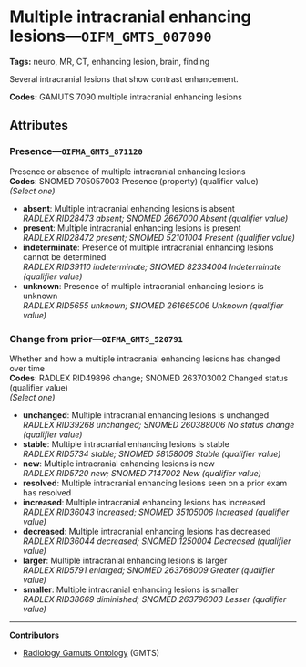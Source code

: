 # Multiple intracranial enhancing lesions—`OIFM_GMTS_007090`

**Tags:** neuro, MR, CT, enhancing lesion, brain, finding

Several intracranial lesions that show contrast enhancement.

**Codes:** GAMUTS 7090 multiple intracranial enhancing lesions

## Attributes

### Presence—`OIFMA_GMTS_871120`

Presence or absence of multiple intracranial enhancing lesions  
**Codes**: SNOMED 705057003 Presence (property) (qualifier value)  
*(Select one)*

- **absent**: Multiple intracranial enhancing lesions is absent  
_RADLEX RID28473 absent; SNOMED 2667000 Absent (qualifier value)_
- **present**: Multiple intracranial enhancing lesions is present  
_RADLEX RID28472 present; SNOMED 52101004 Present (qualifier value)_
- **indeterminate**: Presence of multiple intracranial enhancing lesions cannot be determined  
_RADLEX RID39110 indeterminate; SNOMED 82334004 Indeterminate (qualifier value)_
- **unknown**: Presence of multiple intracranial enhancing lesions is unknown  
_RADLEX RID5655 unknown; SNOMED 261665006 Unknown (qualifier value)_

### Change from prior—`OIFMA_GMTS_520791`

Whether and how a multiple intracranial enhancing lesions has changed over time  
**Codes**: RADLEX RID49896 change; SNOMED 263703002 Changed status (qualifier value)  
*(Select one)*

- **unchanged**: Multiple intracranial enhancing lesions is unchanged  
_RADLEX RID39268 unchanged; SNOMED 260388006 No status change (qualifier value)_
- **stable**: Multiple intracranial enhancing lesions is stable  
_RADLEX RID5734 stable; SNOMED 58158008 Stable (qualifier value)_
- **new**: Multiple intracranial enhancing lesions is new  
_RADLEX RID5720 new; SNOMED 7147002 New (qualifier value)_
- **resolved**: Multiple intracranial enhancing lesions seen on a prior exam has resolved  
- **increased**: Multiple intracranial enhancing lesions has increased  
_RADLEX RID36043 increased; SNOMED 35105006 Increased (qualifier value)_
- **decreased**: Multiple intracranial enhancing lesions has decreased  
_RADLEX RID36044 decreased; SNOMED 1250004 Decreased (qualifier value)_
- **larger**: Multiple intracranial enhancing lesions is larger  
_RADLEX RID5791 enlarged; SNOMED 263768009 Greater (qualifier value)_
- **smaller**: Multiple intracranial enhancing lesions is smaller  
_RADLEX RID38669 diminished; SNOMED 263796003 Lesser (qualifier value)_

---

**Contributors**

- [Radiology Gamuts Ontology](https://gamuts.net/) (GMTS)